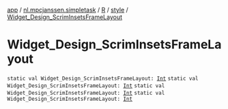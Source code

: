[app](../../../index.md) / [nl.mpcjanssen.simpletask](../../index.md) / [R](../index.md) / [style](index.md) / [Widget_Design_ScrimInsetsFrameLayout](.)

# Widget_Design_ScrimInsetsFrameLayout

`static val Widget_Design_ScrimInsetsFrameLayout: `[`Int`](https://kotlinlang.org/api/latest/jvm/stdlib/kotlin/-int/index.html)
`static val Widget_Design_ScrimInsetsFrameLayout: `[`Int`](https://kotlinlang.org/api/latest/jvm/stdlib/kotlin/-int/index.html)
`static val Widget_Design_ScrimInsetsFrameLayout: `[`Int`](https://kotlinlang.org/api/latest/jvm/stdlib/kotlin/-int/index.html)
`static val Widget_Design_ScrimInsetsFrameLayout: `[`Int`](https://kotlinlang.org/api/latest/jvm/stdlib/kotlin/-int/index.html)